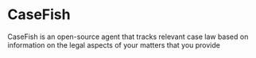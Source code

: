 # CaseFish
CaseFish is an open-source agent that tracks relevant case law based on information on the legal aspects of your matters that you provide
